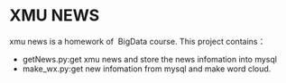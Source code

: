 # XMU NEWS
xmu news is a homework of  BigData course.
This project contains：
- getNews.py:get xmu news and store the news infomation into mysql
- make_wx.py:get new infomation from mysql and make word cloud.
